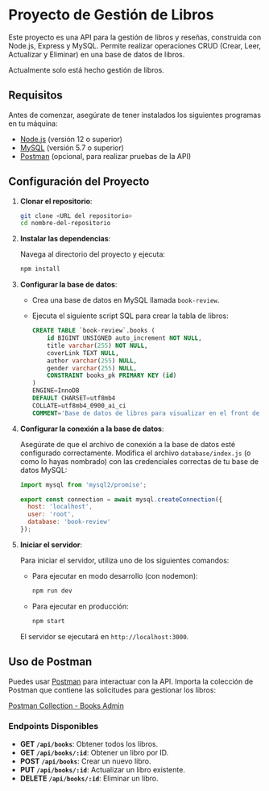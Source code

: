 # Proyecto de Gestión de Libros

Este proyecto es una API para la gestión de libros y reseñas, construida con Node.js, Express y MySQL. Permite realizar operaciones CRUD (Crear, Leer, Actualizar y Eliminar) en una base de datos de libros.

Actualmente solo está hecho gestión de libros. 

## Requisitos

Antes de comenzar, asegúrate de tener instalados los siguientes programas en tu máquina:

- [Node.js](https://nodejs.org/) (versión 12 o superior)
- [MySQL](https://www.mysql.com/) (versión 5.7 o superior)
- [Postman](https://www.postman.com/) (opcional, para realizar pruebas de la API)

## Configuración del Proyecto

1. **Clonar el repositorio**:

   ```bash
   git clone <URL del repositorio>
   cd nombre-del-repositorio
   ```

2. **Instalar las dependencias**:

   Navega al directorio del proyecto y ejecuta:

   ```bash
   npm install
   ```

3. **Configurar la base de datos**:

   - Crea una base de datos en MySQL llamada `book-review`.
   - Ejecuta el siguiente script SQL para crear la tabla de libros:

     ```sql
     CREATE TABLE `book-review`.books (
         id BIGINT UNSIGNED auto_increment NOT NULL,
         title varchar(255) NOT NULL,
         coverLink TEXT NULL,
         author varchar(255) NULL,
         gender varchar(255) NULL,
         CONSTRAINT books_pk PRIMARY KEY (id)
     )
     ENGINE=InnoDB
     DEFAULT CHARSET=utf8mb4
     COLLATE=utf8mb4_0900_ai_ci
     COMMENT='Base de datos de libros para visualizar en el front de la web. A su vez, la posibilidad de crear, editar y eliminar libros.';
     ```

4. **Configurar la conexión a la base de datos**:

   Asegúrate de que el archivo de conexión a la base de datos esté configurado correctamente. Modifica el archivo `database/index.js` (o como lo hayas nombrado) con las credenciales correctas de tu base de datos MySQL:

   ```javascript
   import mysql from 'mysql2/promise';

   export const connection = await mysql.createConnection({
     host: 'localhost',
     user: 'root',
     database: 'book-review'
   });
   ```

5. **Iniciar el servidor**:

   Para iniciar el servidor, utiliza uno de los siguientes comandos:

   - Para ejecutar en modo desarrollo (con nodemon):

     ```bash
     npm run dev
     ```

   - Para ejecutar en producción:

     ```bash
     npm start
     ```

   El servidor se ejecutará en `http://localhost:3000`.

## Uso de Postman

Puedes usar [Postman](https://www.postman.com/) para interactuar con la API. Importa la colección de Postman que contiene las solicitudes para gestionar los libros:

[Postman Collection - Books Admin](https://www.postman.com/nativegaifts24/ifts24-back/collection/kpgsybx/books-admin)

### Endpoints Disponibles

- **GET `/api/books`**: Obtener todos los libros.
- **GET `/api/books/:id`**: Obtener un libro por ID.
- **POST `/api/books`**: Crear un nuevo libro.
- **PUT `/api/books/:id`**: Actualizar un libro existente.
- **DELETE `/api/books/:id`**: Eliminar un libro.
